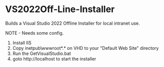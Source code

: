 # VS2022Off-Line-Installer
Builds a Visual Studio 2022 Offline Installer for local intranet use.

NOTE - Needs some config.

1. Install IIS
2. Copy inetpub\wwwroot\*.* on VHD to your "Default Web Site" directory
3. Run the GetVisualStudio.bat
4. goto http://localhost to start the installer

